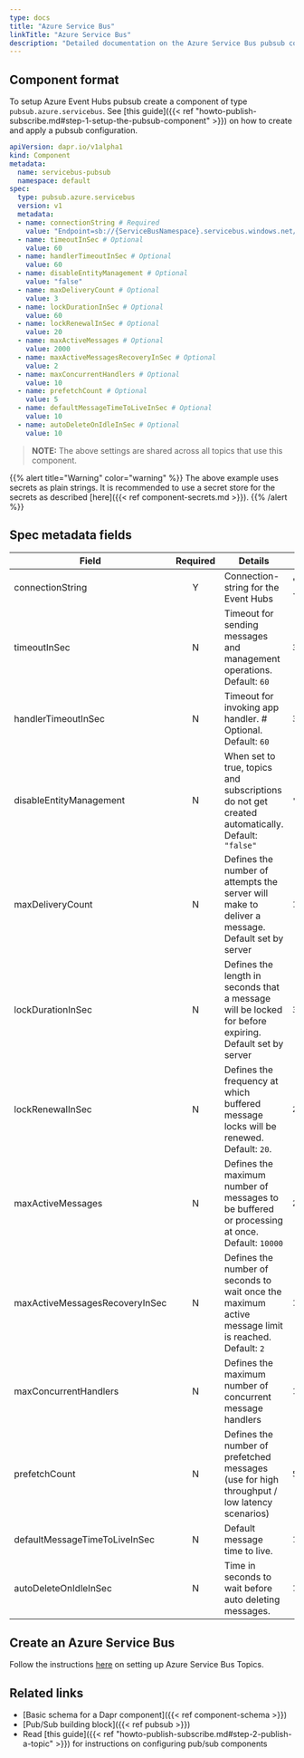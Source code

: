 ```yaml
---
type: docs
title: "Azure Service Bus"
linkTitle: "Azure Service Bus"
description: "Detailed documentation on the Azure Service Bus pubsub component"
---
```


## Component format
To setup Azure Event Hubs pubsub create a component of type `pubsub.azure.servicebus`. See [this guide]({{< ref "howto-publish-subscribe.md#step-1-setup-the-pubsub-component" >}}) on how to create and apply a pubsub configuration.

```yaml
apiVersion: dapr.io/v1alpha1
kind: Component
metadata:
  name: servicebus-pubsub
  namespace: default
spec:
  type: pubsub.azure.servicebus
  version: v1
  metadata:
  - name: connectionString # Required
    value: "Endpoint=sb://{ServiceBusNamespace}.servicebus.windows.net/;SharedAccessKeyName={PolicyName};SharedAccessKey={Key};EntityPath={ServiceBus}"
  - name: timeoutInSec # Optional
    value: 60
  - name: handlerTimeoutInSec # Optional
    value: 60
  - name: disableEntityManagement # Optional
    value: "false" 
  - name: maxDeliveryCount # Optional
    value: 3
  - name: lockDurationInSec # Optional
    value: 60 
  - name: lockRenewalInSec # Optional
    value: 20 
  - name: maxActiveMessages # Optional
    value: 2000 
  - name: maxActiveMessagesRecoveryInSec # Optional
    value: 2 
  - name: maxConcurrentHandlers # Optional
    value: 10
  - name: prefetchCount # Optional
    value: 5
  - name: defaultMessageTimeToLiveInSec # Optional
    value: 10
  - name: autoDeleteOnIdleInSec # Optional
    value: 10
```

> __NOTE:__ The above settings are shared across all topics that use this component.

{{% alert title="Warning" color="warning" %}}
The above example uses secrets as plain strings. It is recommended to use a secret store for the secrets as described [here]({{< ref component-secrets.md >}}).
{{% /alert %}}

## Spec metadata fields

| Field              | Required | Details | Example |
|--------------------|:--------:|---------|---------|
| connectionString   | Y  | Connection-string for the Event Hubs  | "`Endpoint=sb://{ServiceBusNamespace}.servicebus.windows.net/;SharedAccessKeyName={PolicyName};SharedAccessKey={Key};EntityPath={ServiceBus}`"
| timeoutInSec       | N  | Timeout for sending messages and management operations. Default: `60` |`30`
| handlerTimeoutInSec| N  |  Timeout for invoking app handler. # Optional. Default: `60` | `30`
| disableEntityManagement | N  | When set to true, topics and subscriptions do not get created automatically. Default: `"false"` | `"true"`, `"false"`
| maxDeliveryCount      | N  |Defines the number of attempts the server will make to deliver a message. Default set by server| `10`
| lockDurationInSec     | N  |Defines the length in seconds that a message will be locked for before expiring. Default set by server | `30`
| lockRenewalInSec      | N  |Defines the frequency at which buffered message locks will be renewed. Default: `20`. | `20`
| maxActiveMessages     | N  |Defines the maximum number of messages to be buffered or processing at once. Default: `10000` | `2000`
| maxActiveMessagesRecoveryInSec | N  |Defines the number of seconds to wait once the maximum active message limit is reached. Default: `2` | `10`
| maxConcurrentHandlers | N  |Defines the maximum number of concurrent message handlers  | `10`
| prefetchCount         | N  |Defines the number of prefetched messages (use for high throughput / low latency scenarios)| `5`
| defaultMessageTimeToLiveInSec | N  |Default message time to live. | `10`
| autoDeleteOnIdleInSec | N  |Time in seconds to wait before auto deleting messages. | `10`

## Create an Azure Service Bus

Follow the instructions [here](https://docs.microsoft.com/en-us/azure/service-bus-messaging/service-bus-quickstart-topics-subscriptions-portal) on setting up Azure Service Bus Topics.

## Related links
- [Basic schema for a Dapr component]({{< ref component-schema >}})
- [Pub/Sub building block]({{< ref pubsub >}})
- Read [this guide]({{< ref "howto-publish-subscribe.md#step-2-publish-a-topic" >}}) for instructions on configuring pub/sub components
